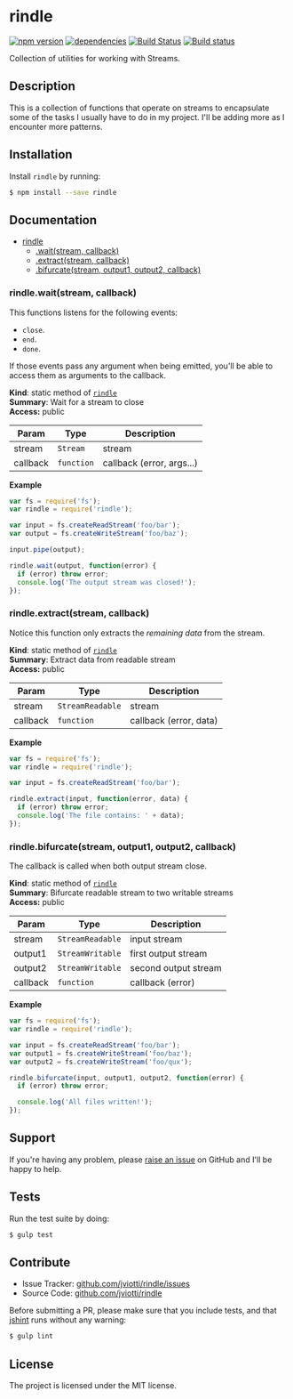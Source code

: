 rindle
======

[![npm version](https://badge.fury.io/js/rindle.svg)](http://badge.fury.io/js/rindle)
[![dependencies](https://david-dm.org/jviotti/rindle.png)](https://david-dm.org/jviotti/rindle.png)
[![Build Status](https://travis-ci.org/jviotti/rindle.svg?branch=master)](https://travis-ci.org/jviotti/rindle)
[![Build status](https://ci.appveyor.com/api/projects/status/cjyj0u68pq3x7031?svg=true)](https://ci.appveyor.com/project/resin-io/rindle)

Collection of utilities for working with Streams.

Description
-----------

This is a collection of functions that operate on streams to encapsulate some of the tasks I usually have to do in my project. I'll be adding more as I encounter more patterns.

Installation
------------

Install `rindle` by running:

```sh
$ npm install --save rindle
```

Documentation
-------------


* [rindle](#module_rindle)
  * [.wait(stream, callback)](#module_rindle.wait)
  * [.extract(stream, callback)](#module_rindle.extract)
  * [.bifurcate(stream, output1, output2, callback)](#module_rindle.bifurcate)

<a name="module_rindle.wait"></a>
### rindle.wait(stream, callback)
This functions listens for the following events:

- `close`.
- `end`.
- `done`.

If those events pass any argument when being emitted, you'll be able to access them as arguments to the callback.

**Kind**: static method of <code>[rindle](#module_rindle)</code>  
**Summary**: Wait for a stream to close  
**Access:** public  

| Param | Type | Description |
| --- | --- | --- |
| stream | <code>Stream</code> | stream |
| callback | <code>function</code> | callback (error, args...) |

**Example**  
```js
var fs = require('fs');
var rindle = require('rindle');

var input = fs.createReadStream('foo/bar');
var output = fs.createWriteStream('foo/baz');

input.pipe(output);

rindle.wait(output, function(error) {
  if (error) throw error;
  console.log('The output stream was closed!');
});
```
<a name="module_rindle.extract"></a>
### rindle.extract(stream, callback)
Notice this function only extracts the *remaining data* from the stream.

**Kind**: static method of <code>[rindle](#module_rindle)</code>  
**Summary**: Extract data from readable stream  
**Access:** public  

| Param | Type | Description |
| --- | --- | --- |
| stream | <code>StreamReadable</code> | stream |
| callback | <code>function</code> | callback (error, data) |

**Example**  
```js
var fs = require('fs');
var rindle = require('rindle');

var input = fs.createReadStream('foo/bar');

rindle.extract(input, function(error, data) {
  if (error) throw error;
  console.log('The file contains: ' + data);
});
```
<a name="module_rindle.bifurcate"></a>
### rindle.bifurcate(stream, output1, output2, callback)
The callback is called when both output stream close.

**Kind**: static method of <code>[rindle](#module_rindle)</code>  
**Summary**: Bifurcate readable stream to two writable streams  
**Access:** public  

| Param | Type | Description |
| --- | --- | --- |
| stream | <code>StreamReadable</code> | input stream |
| output1 | <code>StreamWritable</code> | first output stream |
| output2 | <code>StreamWritable</code> | second output stream |
| callback | <code>function</code> | callback (error) |

**Example**  
```js
var fs = require('fs');
var rindle = require('rindle');

var input = fs.createReadStream('foo/bar');
var output1 = fs.createWriteStream('foo/baz');
var output2 = fs.createWriteStream('foo/qux');

rindle.bifurcate(input, output1, output2, function(error) {
  if (error) throw error;

  console.log('All files written!');
});
```

Support
-------

If you're having any problem, please [raise an issue](https://github.com/jviotti/rindle/issues/new) on GitHub and I'll be happy to help.

Tests
-----

Run the test suite by doing:

```sh
$ gulp test
```

Contribute
----------

- Issue Tracker: [github.com/jviotti/rindle/issues](https://github.com/jviotti/rindle/issues)
- Source Code: [github.com/jviotti/rindle](https://github.com/jviotti/rindle)

Before submitting a PR, please make sure that you include tests, and that [jshint](http://jshint.com) runs without any warning:

```sh
$ gulp lint
```

License
-------

The project is licensed under the MIT license.
